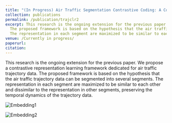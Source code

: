 ```yaml
---
title: "(In Progress) Air Traffic Segmentation Contrastive Coding: A Contrastive Representation Learning Framework for Air Traffic Trajectory Data"
collection: publications
permalink: /publication/trajclr2
excerpt: This research is the ongoing extension for the previous paper. We propose a contrastive representation learning framework dedicated for air traffic trajectory data. 
  The proposed framework is based on the hypothesis that the air traffic trajectory data can be segmented into several segments. 
  The representation in each segment are maximized to be similar to each other and dissimilar to the representation in other segments, preserving the temporal dynamics of the trajectory data.
venue: /Currently in progress/
paperurl: 
citation: 
---
```


This research is the ongoing extension for the previous paper. We propose a contrastive representation learning framework dedicated for air traffic trajectory data. The proposed framework is based on the hypothesis that the air traffic trajectory data can be segmented into several segments. 
The representation in each segment are maximized to be similar to each other and dissimilar to the representation in other segments, preserving the temporal dynamics of the trajectory data.

![Embedding1](http://petchthwr.github.io/images/embedding_trajectory_40.png)

![Embedding2](http://petchthwr.github.io/images/embedding_trajectory_hm_40.png)